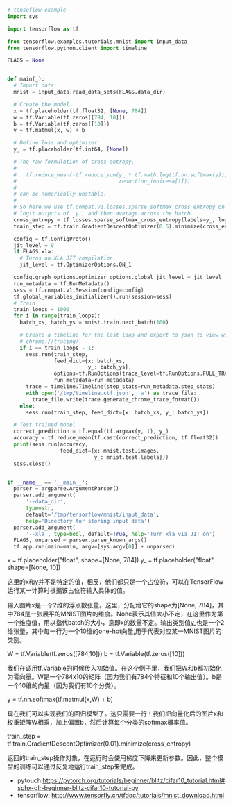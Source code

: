 
``` python
# tensoflow example
import sys

import tensorflow as tf

from tensorflow.examples.tutorials.mnist import input_data
from tensorflow.python.client import timeline

FLAGS = None


def main(_):
  # Import data
  mnist = input_data.read_data_sets(FLAGS.data_dir)

  # Create the model
  x = tf.placeholder(tf.float32, [None, 784])
  w = tf.Variable(tf.zeros([784, 10]))
  b = tf.Variable(tf.zeros([10]))
  y = tf.matmul(x, w) + b

  # Define loss and optimizer
  y_ = tf.placeholder(tf.int64, [None])

  # The raw formulation of cross-entropy,
  #
  #   tf.reduce_mean(-tf.reduce_sum(y_ * tf.math.log(tf.nn.softmax(y)),
  #                                 reduction_indices=[1]))
  #
  # can be numerically unstable.
  #
  # So here we use tf.compat.v1.losses.sparse_softmax_cross_entropy on the raw
  # logit outputs of 'y', and then average across the batch.
  cross_entropy = tf.losses.sparse_softmax_cross_entropy(labels=y_, logits=y)
  train_step = tf.train.GradientDescentOptimizer(0.5).minimize(cross_entropy)

  config = tf.ConfigProto()
  jit_level = 0
  if FLAGS.xla:
    # Turns on XLA JIT compilation.
    jit_level = tf.OptimizerOptions.ON_1

  config.graph_options.optimizer_options.global_jit_level = jit_level
  run_metadata = tf.RunMetadata()
  sess = tf.compat.v1.Session(config=config)
  tf.global_variables_initializer().run(session=sess)
  # Train
  train_loops = 1000
  for i in range(train_loops):
    batch_xs, batch_ys = mnist.train.next_batch(100)

    # Create a timeline for the last loop and export to json to view with
    # chrome://tracing/.
    if i == train_loops - 1:
      sess.run(train_step,
               feed_dict={x: batch_xs,
                          y_: batch_ys},
               options=tf.RunOptions(trace_level=tf.RunOptions.FULL_TRACE),
               run_metadata=run_metadata)
      trace = timeline.Timeline(step_stats=run_metadata.step_stats)
      with open('/tmp/timeline.ctf.json', 'w') as trace_file:
        trace_file.write(trace.generate_chrome_trace_format())
    else:
      sess.run(train_step, feed_dict={x: batch_xs, y_: batch_ys})

  # Test trained model
  correct_prediction = tf.equal(tf.argmax(y, 1), y_)
  accuracy = tf.reduce_mean(tf.cast(correct_prediction, tf.float32))
  print(sess.run(accuracy,
                 feed_dict={x: mnist.test.images,
                            y_: mnist.test.labels}))
  sess.close()


if __name__ == '__main__':
  parser = argparse.ArgumentParser()
  parser.add_argument(
      '--data_dir',
      type=str,
      default='/tmp/tensorflow/mnist/input_data',
      help='Directory for storing input data')
  parser.add_argument(
      '--xla', type=bool, default=True, help='Turn xla via JIT on')
  FLAGS, unparsed = parser.parse_known_args()
  tf.app.run(main=main, argv=[sys.argv[0]] + unparsed)
```
x = tf.placeholder("float", shape=[None, 784])
y_ = tf.placeholder("float", shape=[None, 10])

这里的x和y并不是特定的值，相反，他们都只是一个占位符，可以在TensorFlow运行某一计算时根据该占位符输入具体的值。

输入图片x是一个2维的浮点数张量。这里，分配给它的shape为[None, 784]，其中784是一张展平的MNIST图片的维度。None表示其值大小不定，在这里作为第一个维度值，用以指代batch的大小，意即x的数量不定。输出类别值y_也是一个2维张量，其中每一行为一个10维的one-hot向量,用于代表对应某一MNIST图片的类别。


W = tf.Variable(tf.zeros([784,10]))
b = tf.Variable(tf.zeros([10]))

我们在调用tf.Variable的时候传入初始值。在这个例子里，我们把W和b都初始化为零向量。W是一个784x10的矩阵（因为我们有784个特征和10个输出值）。b是一个10维的向量（因为我们有10个分类）。

y = tf.nn.softmax(tf.matmul(x,W) + b)

现在我们可以实现我们的回归模型了。这只需要一行！我们把向量化后的图片x和权重矩阵W相乘，加上偏置b，然后计算每个分类的softmax概率值。


train_step = tf.train.GradientDescentOptimizer(0.01).minimize(cross_entropy)

返回的train_step操作对象，在运行时会使用梯度下降来更新参数。因此，整个模型的训练可以通过反复地运行train_step来完成。


* pytouch:https://pytorch.org/tutorials/beginner/blitz/cifar10_tutorial.html#sphx-glr-beginner-blitz-cifar10-tutorial-py
* tensorflow: http://www.tensorfly.cn/tfdoc/tutorials/mnist_download.html